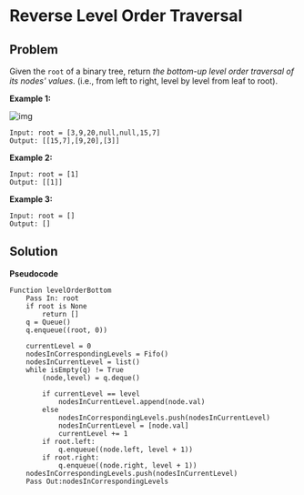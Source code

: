 # Reverse Level Order Traversal

## Problem

Given the `root` of a binary tree, return *the bottom-up level order traversal of its nodes' values*. (i.e., from left to right, level by level from leaf to root).

 

**Example 1:**

![img](https://assets.leetcode.com/uploads/2021/02/19/tree1.jpg)

```
Input: root = [3,9,20,null,null,15,7]
Output: [[15,7],[9,20],[3]]
```

**Example 2:**

```
Input: root = [1]
Output: [[1]]
```

**Example 3:**

```
Input: root = []
Output: []
```

## Solution 

**Pseudocode**

```pseudocode
Function levelOrderBottom
	Pass In: root
	if root is None
		return []
	q = Queue()
	q.enqueue((root, 0))
	
	currentLevel = 0
	nodesInCorrespondingLevels = Fifo()
	nodesInCurrentLevel = list()
	while isEmpty(q) != True
		(node,level) = q.deque()
		
		if currentLevel == level
			nodesInCurrentLevel.append(node.val)
		else
			nodesInCorrespondingLevels.push(nodesInCurrentLevel)
			nodesInCurrentLevel = [node.val]
			currentLevel += 1
        if root.left:
        	q.enqueue((node.left, level + 1))
        if root.right:
        	q.enqueue((node.right, level + 1))
    nodesInCorrespondingLevels.push(nodesInCurrentLevel)
	Pass Out:nodesInCorrespondingLevels
```

